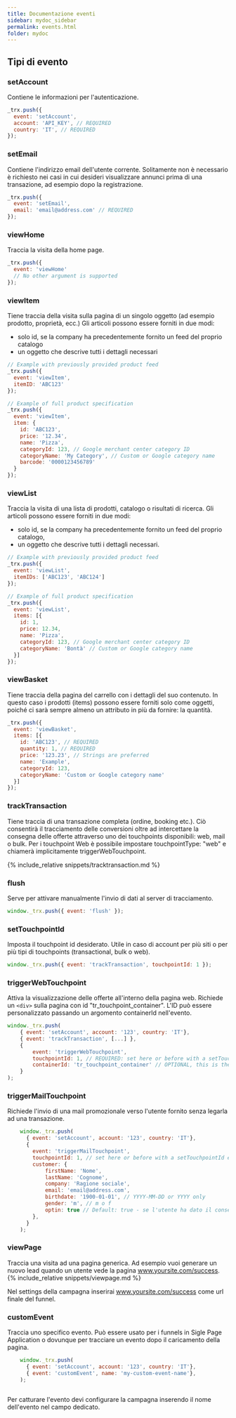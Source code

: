 ```yaml
---
title: Documentazione eventi
sidebar: mydoc_sidebar
permalink: events.html
folder: mydoc
---
```



## Tipi di evento

### setAccount
Contiene le informazioni per l'autenticazione.

```js
_trx.push({ 
  event: 'setAccount',
  account: 'API_KEY', // REQUIRED
  country: 'IT', // REQUIRED
});

```

### setEmail
Contiene l'indirizzo email dell'utente corrente. Solitamente non è necessario è richiesto nei casi in cui desideri visualizzare annunci prima di una transazione, ad esempio dopo la registrazione.

```js
_trx.push({
  event: 'setEmail',
  email: 'email@address.com' // REQUIRED
});

```

### viewHome
Traccia la visita della home page.

```js
_trx.push({
  event: 'viewHome'
  // No other argument is supported
});

```

### viewItem
Tiene traccia della visita sulla pagina di un singolo oggetto (ad esempio prodotto, proprietà, ecc.)
Gli articoli possono essere forniti in due modi:

- solo id, se la company ha precedentemente fornito un feed del proprio catalogo
- un oggetto che descrive tutti i dettagli necessari

```js
// Example with previously provided product feed
_trx.push({
  event: 'viewItem',
  itemID: 'ABC123'
});

// Example of full product specification
_trx.push({
  event: 'viewItem',
  item: {
    id: 'ABC123', 
    price: '12.34', 
    name: 'Pizza', 
    categoryId: 123, // Google merchant center category ID 
    categoryName: 'My Category', // Custom or Google category name
    barcode: '0000123456789'
  }
});

```

### viewList
Traccia la visita di una lista di prodotti, catalogo o risultati di ricerca.
Gli articoli possono essere forniti in due modi:

- solo id, se la company ha precedentemente fornito un feed del proprio catalogo,
- un oggetto che descrive tutti i dettagli necessari.

```js
// Example with previously provided product feed
_trx.push({
  event: 'viewList',
  itemIDs: ['ABC123', 'ABC124']
});

// Example of full product specification
_trx.push({
  event: 'viewList',
  items: [{
    id: 1, 
    price: 12.34, 
    name: 'Pizza', 
    categoryId: 123, // Google merchant center category ID 
    categoryName: 'Bontà' // Custom or Google category name
  }]
});
```

### viewBasket
Tiene traccia della pagina del carrello con i dettagli del suo contenuto.
In questo caso i prodotti (items) possono essere forniti solo come oggetti, poiché ci sarà sempre almeno un attributo in più da fornire: la quantità.

```js
_trx.push({
  event: 'viewBasket',
  items: [{
    id: 'ABC123', // REQUIRED
    quantity: 1, // REQUIRED
    price: '123.23', // Strings are preferred
    name: 'Example',
    categoryId: 123,
    categoryName: 'Custom or Google category name'
  }]
});
```

### trackTransaction
Tiene traccia di una transazione completa (ordine, booking etc.). Ciò consentirà il tracciamento delle conversioni oltre ad intercettare la consegna delle offerte attraverso uno dei touchpoints disponibili: web, mail o bulk.  Per i touchpoint Web è possibile impostare touchpointType: "web" e chiamerà implicitamente triggerWebTouchpoint.

{% include_relative snippets/tracktransaction.md %}

### flush
Serve per attivare manualmente l'invio di dati al server di tracciamento.
```js
window._trx.push({ event: 'flush' });

```

### setTouchpointId
Imposta il touchpoint id desiderato. Utile in caso di account per più siti o per più tipi di touchpoints (transactional, bulk o web).
```js
window._trx.push({ event: 'trackTransaction', touchpointId: 1 });

```

### triggerWebTouchpoint
Attiva la visualizzazione delle offerte all'interno della pagina web. Richiede un `<div>` sulla pagina con id "tr_touchpoint_container". L'ID può essere personalizzato passando un argomento containerId nell'evento.

```js
window._trx.push(
    { event: 'setAccount', account: '123', country: 'IT'},
    { event: 'trackTransaction', [...] },
    { 
        event: 'triggerWebTouchpoint',
        touchpointId: 1, // REQUIRED: set here or before with a setTouchpointId event
        containerId: 'tr_touchpoint_container' // OPTIONAL, this is the default
    }
);
```

### triggerMailTouchpoint
Richiede l'invio di una mail promozionale verso l'utente fornito senza legarla ad una transazione.

```js
    window._trx.push(
      { event: 'setAccount', account: '123', country: 'IT'},
      { 
        event: 'triggerMailTouchpoint',
        touchpointId: 1, // set here or before with a setTouchpointId event
        customer: {
            firstName: 'Nome',
            lastName: 'Cognome',
            company: 'Ragione sociale',
            email: 'email@address.com',
            birthdate: '1900-01-01', // YYYY-MM-DD or YYYY only
            gender: 'm', // m o f
            optin: true // Default: true - se l'utente ha dato il consenso per ricevere comunicazioni commerciali da terzi
        },
      }
    );
```

### viewPage
Traccia una visita ad una pagina generica. Ad esempio vuoi generare un nuovo lead quando un utente vede la pagina www.yoursite.com/success.
{% include_relative snippets/viewpage.md %}

Nel settings della campagna inserirai www.yoursite.com/success come url finale del funnel.

### customEvent
Traccia uno specifico evento. 
Può essere usato per i funnels in Sigle Page Application o dovunque per tracciare un evento dopo il caricamento della pagina.

```js
    window._trx.push(
      { event: 'setAccount', account: '123', country: 'IT'},
      { event: 'customEvent', name: 'my-custom-event-name'},
    );
    
```
Per catturare l'evento devi configurare la campagna inserendo il nome dell'evento nel campo dedicato.

